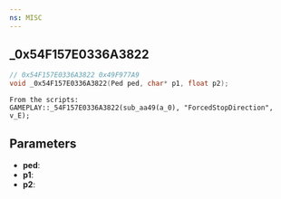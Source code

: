 ```yaml
---
ns: MISC
---
```

## _0x54F157E0336A3822

```c
// 0x54F157E0336A3822 0x49F977A9
void _0x54F157E0336A3822(Ped ped, char* p1, float p2);
```

```
From the scripts:  
GAMEPLAY::_54F157E0336A3822(sub_aa49(a_0), "ForcedStopDirection", v_E);  
```

## Parameters
* **ped**:
* **p1**: 
* **p2**: 

